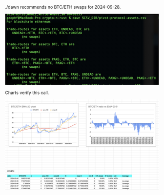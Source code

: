 ./dawn recommends no BTC/ETH swaps for 2024-09-28.

![./dawn recommendation](imgs/01-dawn-no-rec.jpg)

Charts verify this call.

![BTC/ETH chart](imgs/02-btc-eth-chart.png)
